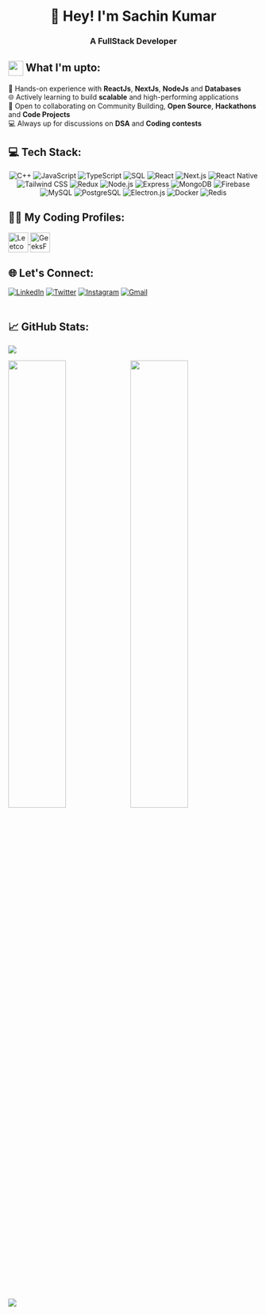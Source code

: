 <h1 align="center">👋 Hey! I'm Sachin Kumar</h1>
<h3 align="center">A FullStack Developer</h3>

## <img src="https://em-content.zobj.net/source/skype/289/man-technologist_1f468-200d-1f4bb.png" height="30px" width="30px" align="center"/> What I'm upto:

💪 Hands-on experience with **ReactJs**, **NextJs**, **NodeJs** and **Databases**  
🌐 Actively learning to build **scalable** and high-performing applications  
🤝 Open to collaborating on Community Building, **Open Source**, **Hackathons** and **Code Projects**   
💻 Always up for discussions on **DSA** and  **Coding contests**  


## 💻 Tech Stack:

<p align="center"> 
    <img alt="C++" src="https://img.shields.io/badge/c++-%2300599C.svg?&style=for-the-badge&logo=c%2B%2B&logoColor=white" />
    <img alt="JavaScript" src="https://img.shields.io/badge/javascript-%23323330.svg?&style=for-the-badge&logo=javascript&logoColor=%23F7DF1E" />
    <img alt="TypeScript" src="https://img.shields.io/badge/typescript-%23007ACC.svg?&style=for-the-badge&logo=typescript&logoColor=white" />
    <img alt="SQL" src="https://img.shields.io/badge/sql-%23007ACC.svg?&style=for-the-badge&logo=sql&logoColor=white" />
    <img alt="React" src="https://img.shields.io/badge/react-%2361DAFB.svg?&style=for-the-badge&logo=react&logoColor=white" />
    <img alt="Next.js" src="https://img.shields.io/badge/next.js-%23000000.svg?&style=for-the-badge&logo=next.js&logoColor=white" />
    <img alt="React Native" src="https://img.shields.io/badge/react_native-%2361DAFB.svg?&style=for-the-badge&logo=react&logoColor=white" />
    <img alt="Tailwind CSS" src="https://img.shields.io/badge/tailwindcss-%2338B2AC.svg?&style=for-the-badge&logo=tailwind-css&logoColor=white" />
    <img alt="Redux" src="https://img.shields.io/badge/redux-%23764ABC.svg?&style=for-the-badge&logo=redux&logoColor=white" />
    <img alt="Node.js" src="https://img.shields.io/badge/Node.js-339933?style=for-the-badge&logo=nodedotjs&logoColor=white" />
    <img alt="Express" src="https://img.shields.io/badge/Express.js-%23404D59.svg?&style=for-the-badge&logo=express&logoColor=white" />
    <img alt="MongoDB" src="https://img.shields.io/badge/MongoDB-white?style=for-the-badge&logo=mongodb&logoColor=4EA94B" />
    <img alt="Firebase" src="https://img.shields.io/badge/firebase-ffca28?style=for-the-badge&logo=firebase&logoColor=black" />
    <img alt="MySQL" src="https://img.shields.io/badge/MySQL-00000F?style=for-the-badge&logo=mysql&logoColor=white" />
    <img alt="PostgreSQL" src="https://img.shields.io/badge/PostgreSQL-316192?style=for-the-badge&logo=postgresql&logoColor=white" />
    <img alt="Electron.js" src="https://img.shields.io/badge/Electron.js-2B2E3A?style=for-the-badge&logo=electron&logoColor=white" />
    <img alt="Docker" src="https://img.shields.io/badge/Docker-2496ED?style=for-the-badge&logo=docker&logoColor=white" />
    <img alt="Redis" src="https://img.shields.io/badge/Redis-darkred?style=for-the-badge&logo=redis&logoColor=white" />
</p>

 ## 👨‍💻 My Coding Profiles:
<p align="left">
  <a href="https://leetcode.com/Sachin5115/" target="_blank">
      <img src="https://img.shields.io/badge/Leetcode-white?style=for-the-badge&logo=leetcode&logoColor=D14836?" align="center" alt="Leetcode" height=40 />
  </a>
  <a href="https://auth.geeksforgeeks.org/user/sachin5115" target="_blank">
      <img src="https://img.shields.io/badge/Geeksforgeeks-white?style=for-the-badge&logo=geeksforgeeks&logoColor=339933" align="center" alt="GeeksForGeeks" height=40 />
  </a>
</p>

## 🌐 Let's Connect:

[<img align="top" alt="LinkedIn" src="https://img.shields.io/badge/LinkedIn-0077B5?style=for-the-badge&logo=linkedin&logoColor=white" />](https://www.linkedin.com/in/sachin-kumar-203991224)
[<img align="top" alt="Twitter" src="https://img.shields.io/badge/Twitter-0077B5?style=for-the-badge&logo=twitter&logoColor=white" />](https://twitter.com/Sachin51151)
[<img align="top" alt="Instagram" src="https://img.shields.io/badge/Instagram-E4405F?style=for-the-badge&logo=instagram&logoColor=white" />](https://www.instagram.com/imsachin49)
[<img align="top" alt="Gmail" src="https://img.shields.io/badge/Gmail-D14836?style=for-the-badge&logo=gmail&logoColor=white" />](mailto:sachin.kumar05115@gmail.com)
<br><br>

## 📈 GitHub Stats:

![](https://github-readme-stats.vercel.app/api/top-langs/?username=imsachin49&theme=blueberry&hide_border=true&bg_color=0D1117&include_all_commits=true&count_private=true&layout=compact) 
<p align="left">
  <img width="48%" src="https://github-readme-stats.vercel.app/api?username=imsachin49&show_icons=true&theme=react&hide_border=true&bg_color=0D1117&include_all_commits=true" /> 
  <img width="48%" src="https://github-readme-streak-stats.herokuapp.com/?user=imsachin49&show_icons=true&theme=react&hide_border=true&bg_color=0D1117&include_all_commits=true"" />
</p>  

![](https://komarev.com/ghpvc/?username=imsachin49)
